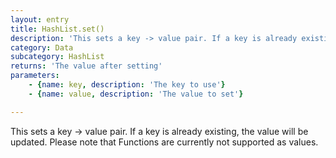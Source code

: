 ```yaml
---
layout: entry
title: HashList.set()
description: 'This sets a key -> value pair. If a key is already existing, the value will be updated. Please note that Functions are currently not supported as values.'
category: Data
subcategory: HashList
returns: 'The value after setting'
parameters:
    - {name: key, description: 'The key to use'}
    - {name: value, description: 'The value to set'}

---
```

This sets a key -> value pair. If a key is already existing, the value will be updated. Please note that Functions are currently not supported as values.